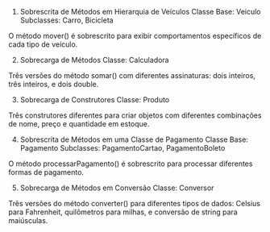 1. Sobrescrita de Métodos em Hierarquia de Veículos
Classe Base: Veiculo
Subclasses: Carro, Bicicleta

O método mover() é sobrescrito para exibir comportamentos específicos de cada tipo de veículo.

2. Sobrecarga de Métodos
Classe: Calculadora

Três versões do método somar() com diferentes assinaturas: dois inteiros, três inteiros, e dois double.

3. Sobrecarga de Construtores
Classe: Produto

Três construtores diferentes para criar objetos com diferentes combinações de nome, preço e quantidade em estoque.

4. Sobrescrita de Métodos em uma Classe de Pagamento
Classe Base: Pagamento
Subclasses: PagamentoCartao, PagamentoBoleto

O método processarPagamento() é sobrescrito para processar diferentes formas de pagamento.

5. Sobrecarga de Métodos em Conversão
Classe: Conversor

Três versões do método converter() para diferentes tipos de dados: Celsius para Fahrenheit, quilômetros para milhas, e conversão de string para maiúsculas.
